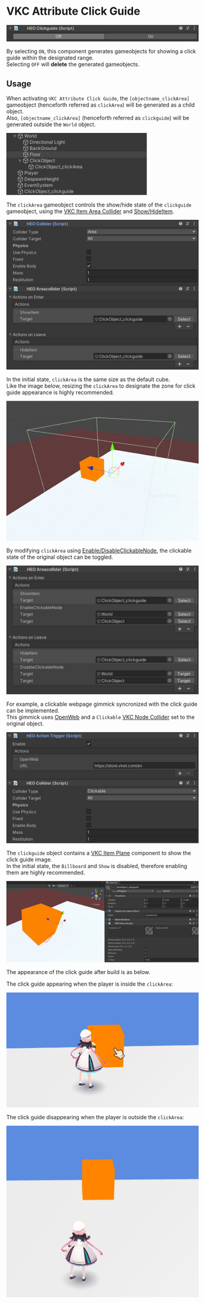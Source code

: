 # VKC Attribute Click Guide

![HEOClickGuide_1](./img/HEOClickGuide_1.jpg)

By selecting `ON`, this component generates gameobjects for showing a click guide within the designated range.<br>
Selecting `OFF` will **delete** the generated gameobjects.

## Usage

When activating `VKC Attribute Click Guide`, the `[objectname_clickArea]` gameobject (henceforth referred as `clickArea`) will be generated as a child object.<br>
Also, `[objectname_clickArea]` (henceforth referred as `clickguide`) will be generated outside the `World` object.

![HEOClickGuide_2](./img/HEOClickGuide_2.jpg)

The `clickArea` gameobject controls the show/hide state of the `clickguide` gameobject, using the [VKC Item Area Collider](./VKCItemAreaCollider.md) and [Show/HideItem](../Actions/Item/ShowHideItem.md).

![HEOClickGuide_3](./img/HEOClickGuide_3.jpg)

In the initial state, `clickArea` is the same size as the default cube.<br>
Like the image below, resizing the `clickArea` to designate the zone for click guide appearance is highly recommended.

![HEOClickGuide_4](./img/HEOClickGuide_4.jpg)

By modifying `clickArea` using [Enable/DisableClickableNode](../Actions/Node/EnableDisableClickableNode.md), the clickable state of the original object can be toggled.

![HEOClickGuide_5](./img/HEOClickGuide_5.jpg)

For example, a clickable webpage gimmick syncronized with the click guide can be implemented. <br>
This gimmick uses [OpenWeb](../Actions/Web/Openweb.md) and a `Clickable` [VKC Node Collider](./VKCNodeCollider.md) set to the original object.

![HEOClickGuide_6](./img/HEOClickGuide_6.jpg)

The `clickguide` object contains a [VKC Item Plane](./VKCItemPlane.md) component to show the click guide image.<br>
In the initial state, the `Billboard` and `Show` is disabled, therefore enabling them are highly recommended.

![HEOClickGuide_7](./img/HEOClickGuide_7.jpg)

The appearance of the click guide after build is as below. 

The click guide appearing when the player is inside the `clickArea`:

![HEOClickGuide_8](./img/HEOClickGuide_8.jpg)

The click guide disappearing when the player is outside the `clickArea`:

![HEOClickGuide_9](./img/HEOClickGuide_9.jpg)
